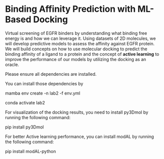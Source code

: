 # Binding Affinity Prediction with ML-Based Docking

Virtual screening of EGFR binders by understanding what binding free energy is and how we can leverage it. Using datasets of 2D molecules, we will develop predictive models to assess the affinity against EGFR protein. We will build concepts on how to use molecular docking to predict the binding affinity of a ligand to a protein and the concept of **active learning** to improve the performance of our models by utilizing the docking as an oracle.

Please ensure all dependencies are installed.

You can install those dependencies by

mamba env create -n lab2 -f env.yml

conda activate lab2

For visualization of the docking results, you need to install py3Dmol by running the following command:

pip install py3Dmol

For better Active learning performance, you can install modAL by running the following command:

pip install modAL-python
